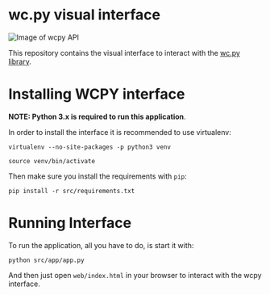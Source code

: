 
# wc.py visual interface


![Image of wcpy API](https://github.com/axsauze/wcpy-api/blob/master/assets/wcpy-api.jpg)

This repository contains the visual interface to interact with the [wc.py library](http://github.com/axsauze/wcpy).

# Installing WCPY interface

**NOTE: Python 3.x is required to run this application**.

In order to install the interface it is recommended to use virtualenv:

```
virtualenv --no-site-packages -p python3 venv

source venv/bin/activate
```

Then make sure you install the requirements with `pip`:

```
pip install -r src/requirements.txt
```

# Running Interface

To run the application, all you have to do, is start it with:

```
python src/app/app.py
```

And then just open `web/index.html` in your browser to interact with the wcpy interface.




